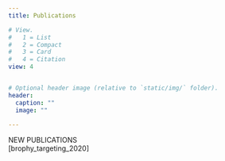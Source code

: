 ```yaml
---
title: Publications

# View.
#   1 = List
#   2 = Compact
#   3 = Card
#   4 = Citation
view: 4


# Optional header image (relative to `static/img/` folder).
header:
  caption: ""
  image: ""
  
---
```


NEW PUBLICATIONS    
[brophy_targeting_2020]
